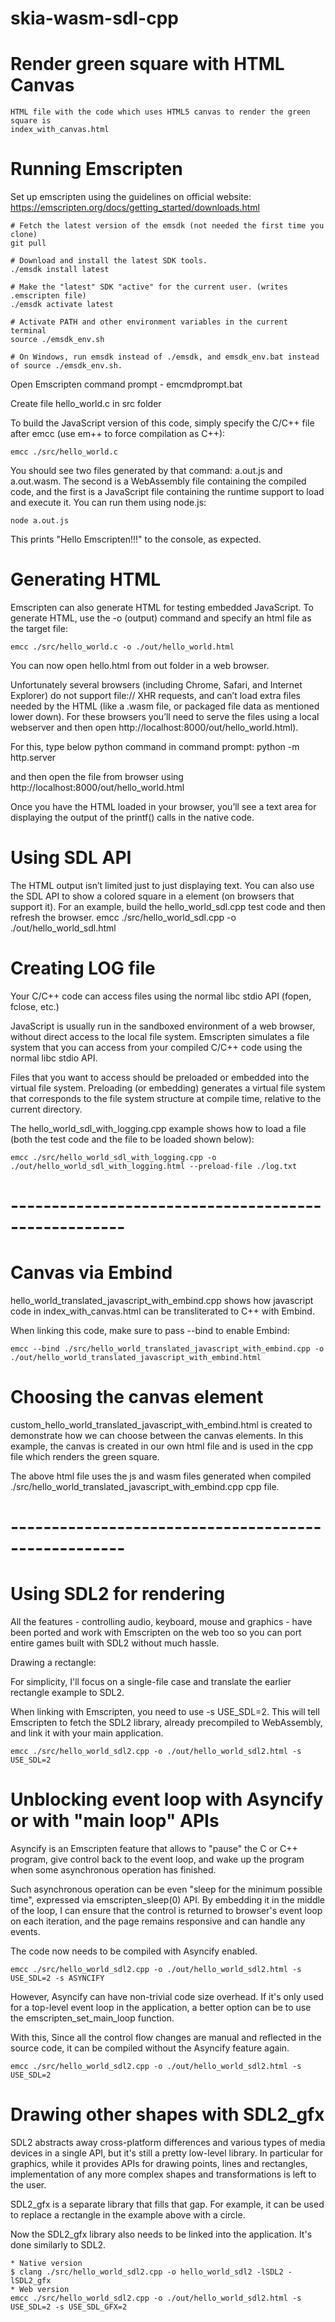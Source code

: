 # skia-wasm-sdl-cpp

# Render green square with HTML Canvas
	HTML file with the code which uses HTML5 canvas to render the green square is 
	index_with_canvas.html

# Running Emscripten
Set up emscripten using the guidelines on official website:
https://emscripten.org/docs/getting_started/downloads.html

	# Fetch the latest version of the emsdk (not needed the first time you clone)
	git pull

	# Download and install the latest SDK tools.
	./emsdk install latest

	# Make the "latest" SDK "active" for the current user. (writes .emscripten file)
	./emsdk activate latest

	# Activate PATH and other environment variables in the current terminal
	source ./emsdk_env.sh
	
	# On Windows, run emsdk instead of ./emsdk, and emsdk_env.bat instead of source ./emsdk_env.sh.
	
	
Open Emscripten command prompt - emcmdprompt.bat

Create file hello_world.c in src folder


To build the JavaScript version of this code, simply specify the C/C++ file after emcc (use em++ to force compilation as C++):
	
	emcc ./src/hello_world.c 


You should see two files generated by that command: a.out.js and a.out.wasm. The second is a WebAssembly file containing the compiled code, and the first is a JavaScript file containing the runtime support to load and execute it. You can run them using node.js:

	node a.out.js


This prints "Hello Emscripten!!!" to the console, as expected.


# Generating HTML
Emscripten can also generate HTML for testing embedded JavaScript. To generate HTML, use the -o (output) command and specify an html file as the target file:

	emcc ./src/hello_world.c -o ./out/hello_world.html


You can now open hello.html from out folder in a web browser.

Unfortunately several browsers (including Chrome, Safari, and Internet Explorer) do not support file:// XHR requests, and can’t load extra files needed by the HTML (like a .wasm file, or packaged file data as mentioned lower down). For these browsers you’ll need to serve the files using a local webserver and then open http://localhost:8000/out/hello_world.html).

For this, 
type below python command in command prompt: 
	python -m http.server
	
and then open the file from browser using 
	http://localhost:8000/out/hello_world.html
	
Once you have the HTML loaded in your browser, you’ll see a text area for displaying the output of the printf() calls in the native code.



# Using SDL API
The HTML output isn’t limited just to just displaying text. You can also use the SDL API to show a colored square in a <canvas> element (on browsers that support it). For an example, build the hello_world_sdl.cpp test code and then refresh the browser.
	emcc ./src/hello_world_sdl.cpp -o ./out/hello_world_sdl.html
	
	
# Creating LOG file
Your C/C++ code can access files using the normal libc stdio API (fopen, fclose, etc.)

JavaScript is usually run in the sandboxed environment of a web browser, without direct access to the local file system. Emscripten simulates a file system that you can access from your compiled C/C++ code using the normal libc stdio API.

Files that you want to access should be preloaded or embedded into the virtual file system. Preloading (or embedding) generates a virtual file system that corresponds to the file system structure at compile time, relative to the current directory.

The hello_world_sdl_with_logging.cpp example shows how to load a file (both the test code and the file to be loaded shown below):

	emcc ./src/hello_world_sdl_with_logging.cpp -o ./out/hello_world_sdl_with_logging.html --preload-file ./log.txt


# ----------------------------------------------------

# Canvas via Embind
hello_world_translated_javascript_with_embind.cpp shows how javascript code in index_with_canvas.html can be transliterated to C++ with Embind.

When linking this code, make sure to pass --bind to enable Embind:

	emcc --bind ./src/hello_world_translated_javascript_with_embind.cpp -o ./out/hello_world_translated_javascript_with_embind.html
	
	
	
# Choosing the canvas element
custom_hello_world_translated_javascript_with_embind.html is created to demonstrate how we can choose between the canvas elements. 
In this example, the canvas is created in our own html file and is used in the cpp file which renders the green square.

The above html file uses the js and wasm files generated when compiled ./src/hello_world_translated_javascript_with_embind.cpp cpp file.

# ----------------------------------------------------

# Using SDL2 for rendering
All the features - controlling audio, keyboard, mouse and graphics - have been ported and work with Emscripten on the web too so you can port entire games built with SDL2 without much hassle.

Drawing a rectangle:

For simplicity, I'll focus on a single-file case and translate the earlier rectangle example to SDL2.

When linking with Emscripten, you need to use -s USE_SDL=2. This will tell Emscripten to fetch the SDL2 library, already precompiled to WebAssembly, and link it with your main application.

	emcc ./src/hello_world_sdl2.cpp -o ./out/hello_world_sdl2.html -s USE_SDL=2
	
# Unblocking event loop with Asyncify or with "main loop" APIs
Asyncify is an Emscripten feature that allows to "pause" the C or C++ program, give control back to the event loop, and wake up the program when some asynchronous operation has finished.

Such asynchronous operation can be even "sleep for the minimum possible time", expressed via emscripten_sleep(0) API. By embedding it in the middle of the loop, I can ensure that the control is returned to browser's event loop on each iteration, and the page remains responsive and can handle any events.

The code now needs to be compiled with Asyncify enabled.

	emcc ./src/hello_world_sdl2.cpp -o ./out/hello_world_sdl2.html -s USE_SDL=2 -s ASYNCIFY
	
However, Asyncify can have non-trivial code size overhead. If it's only used for a top-level event loop in the application, a better option can be to use the emscripten_set_main_loop function.

With this, Since all the control flow changes are manual and reflected in the source code, it can be compiled without the Asyncify feature again.

	emcc ./src/hello_world_sdl2.cpp -o ./out/hello_world_sdl2.html -s USE_SDL=2
	

# Drawing other shapes with SDL2_gfx
SDL2 abstracts away cross-platform differences and various types of media devices in a single API, but it's still a pretty low-level library. In particular for graphics, while it provides APIs for drawing points, lines and rectangles, implementation of any more complex shapes and transformations is left to the user.

SDL2_gfx is a separate library that fills that gap. For example, it can be used to replace a rectangle in the example above with a circle.

Now the SDL2_gfx library also needs to be linked into the application. It's done similarly to SDL2.
	
	* Native version
	$ clang ./src/hello_world_sdl2.cpp -o hello_world_sdl2 -lSDL2 -lSDL2_gfx
	* Web version
	emcc ./src/hello_world_sdl2.cpp -o ./out/hello_world_sdl2.html -s USE_SDL=2 -s USE_SDL_GFX=2


